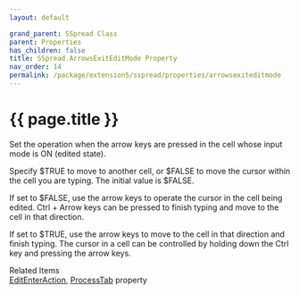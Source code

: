 ```yaml
---
layout: default

grand_parent: SSpread Class
parent: Properties
has_children: false
title: SSpread.ArrowsExitEditMode Property
nav_order: 14
permalink: /package/extension5/sspread/properties/arrowsexiteditmode
---
```

# {{ page.title }}

Set the operation when the arrow keys are pressed in the cell whose input mode is ON (edited state).

Specify $TRUE to move to another cell, or $FALSE to move the cursor within the cell you are typing. The initial value is $FALSE.

If set to $FALSE, use the arrow keys to operate the cursor in the cell being edited. Ctrl + Arrow keys can be pressed to finish typing and move to the cell in that direction.

If set to $TRUE, use the arrow keys to move to the cell in that direction and finish typing. The cursor in a cell can be controlled by holding down the Ctrl key and pressing the arrow keys. 

Related Items <br>
<a href="/package/extension5/sspread/properties/editenteraction">EditEnterAction</a>, <a href="/package/extension5/sspread/properties/processtab">ProcessTab</a> property
